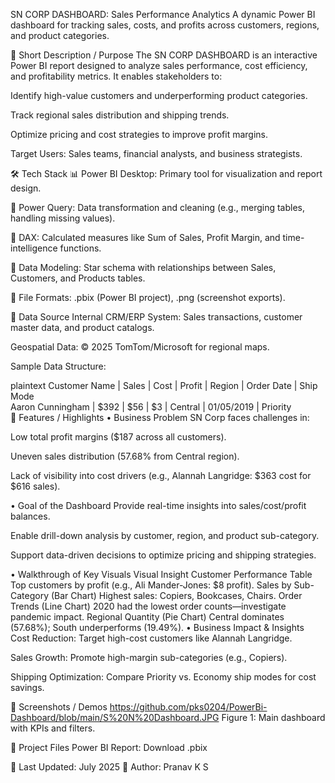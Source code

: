 SN CORP DASHBOARD: Sales Performance Analytics
A dynamic Power BI dashboard for tracking sales, costs, and profits across customers, regions, and product categories.

📌 Short Description / Purpose
The SN CORP DASHBOARD is an interactive Power BI report designed to analyze sales performance, cost efficiency, and profitability metrics. It enables stakeholders to:

Identify high-value customers and underperforming product categories.

Track regional sales distribution and shipping trends.

Optimize pricing and cost strategies to improve profit margins.

Target Users: Sales teams, financial analysts, and business strategists.

🛠️ Tech Stack
📊 Power BI Desktop: Primary tool for visualization and report design.

📂 Power Query: Data transformation and cleaning (e.g., merging tables, handling missing values).

🧠 DAX: Calculated measures like Sum of Sales, Profit Margin, and time-intelligence functions.

📝 Data Modeling: Star schema with relationships between Sales, Customers, and Products tables.

📁 File Formats: .pbix (Power BI project), .png (screenshot exports).

📂 Data Source
Internal CRM/ERP System: Sales transactions, customer master data, and product catalogs.

Geospatial Data: © 2025 TomTom/Microsoft for regional maps.

Sample Data Structure:

plaintext
Customer Name | Sales | Cost | Profit | Region | Order Date | Ship Mode  
Aaron Cunningham | $392 | $56 | $3 | Central | 01/05/2019 | Priority  
🎯 Features / Highlights
• Business Problem
SN Corp faces challenges in:

Low total profit margins ($187 across all customers).

Uneven sales distribution (57.68% from Central region).

Lack of visibility into cost drivers (e.g., Alannah Langridge: $363 cost for $616 sales).

• Goal of the Dashboard
Provide real-time insights into sales/cost/profit balances.

Enable drill-down analysis by customer, region, and product sub-category.

Support data-driven decisions to optimize pricing and shipping strategies.

• Walkthrough of Key Visuals
Visual	Insight
Customer Performance Table	Top customers by profit (e.g., Ali Mander-Jones: $8 profit).
Sales by Sub-Category (Bar Chart)	Highest sales: Copiers, Bookcases, Chairs.
Order Trends (Line Chart)	2020 had the lowest order counts—investigate pandemic impact.
Regional Quantity (Pie Chart)	Central dominates (57.68%); South underperforms (19.49%).
• Business Impact & Insights
Cost Reduction: Target high-cost customers like Alannah Langridge.

Sales Growth: Promote high-margin sub-categories (e.g., Copiers).

Shipping Optimization: Compare Priority vs. Economy ship modes for cost savings.

📸 Screenshots / Demos
https://github.com/pks0204/PowerBi-Dashboard/blob/main/S%20N%20Dashboard.JPG
Figure 1: Main dashboard with KPIs and filters.


🔗 Project Files
Power BI Report: Download .pbix


📅 Last Updated: July 2025
👤 Author: Pranav K S


